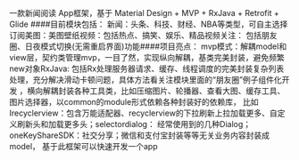 一款新闻阅读 App框架，基于 Material Design + MVP + RxJava + Retrofit + Glide
####目前模块包括：
新闻：头条、科技、财经、NBA等类型，可自主选择订阅美图：美图壁纸视频：包括热点、搞笑、娱乐、精品视频关注：
包括朋友圈、日夜模式切换(无需重启界面)功能####项目亮点：
mvp模式：解耦model和view层，契约类管理mvp，一目了然，实现纵向解耦，基类完美封装，避免频繁new对象RxJava:
包括Rx处理服务器请求、缓存、线程调度的完美封装复杂列表处理，充分解决滑动卡顿问题，具体方法看关注模块里面的“朋友圈”例子组件化开发
，横向解耦封装各种工具类，比如压缩图片、轮播器、查看大图、缓存工具、图片选择器，以common的module形式依赖各种封装好的依赖库，
比如Irecyclerview：包含万能适配器、recyclerview的下拉刷新上拉加载更多、自定义刷新头和加载更多头；selectordialog：
经常使用到的几种Dialog；oneKeyShareSDK：社交分享；微信和支付宝封装等等无关业务内容封装成model，
基于此框架可以快速开发一个app
